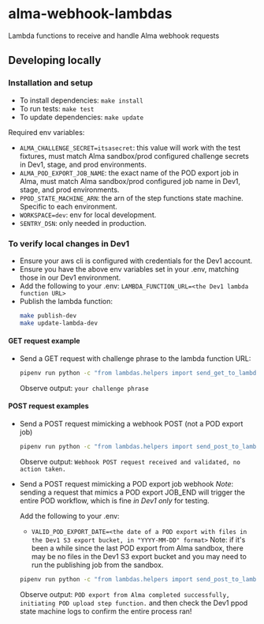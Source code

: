 # alma-webhook-lambdas
Lambda functions to receive and handle Alma webhook requests

## Developing locally

### Installation and setup
- To install dependencies: `make install`
- To run tests: `make test`
- To update dependencies: `make update`

Required env variables:
- `ALMA_CHALLENGE_SECRET=itsasecret`: this value will work with the test fixtures, must
  match Alma sandbox/prod configured challenge secrets in Dev1, stage, and prod
  environments.
- `ALMA_POD_EXPORT_JOB_NAME`: the exact name of the POD export job in Alma, must match
  Alma sandbox/prod configured job name in Dev1, stage, and prod environments.
- `PPOD_STATE_MACHINE_ARN`: the arn of the step functions state machine. Specific to each environment.
- `WORKSPACE=dev`: env for local development.
- `SENTRY_DSN`: only needed in production.

### To verify local changes in Dev1
- Ensure your aws cli is configured with credentials for the Dev1 account.
- Ensure you have the above env variables set in your .env, matching those in our Dev1 environment.
- Add the following to your .env: `LAMBDA_FUNCTION_URL=<the Dev1 lambda function URL>`
- Publish the lambda function:
  ```bash
  make publish-dev
  make update-lambda-dev
  ```

#### GET request example
- Send a GET request with challenge phrase to the lambda function URL:

  ```bash
  pipenv run python -c "from lambdas.helpers import send_get_to_lambda_function_url; print(send_get_to_lambda_function_url('your challenge phrase'))"
  ```
  Observe output: `your challenge phrase`

#### POST request examples
- Send a POST request mimicking a webhook POST (not a POD export job)
  ```bash
  pipenv run python -c "from lambdas.helpers import send_post_to_lambda_function_url, SAMPLE_WEBHOOK_POST_BODY; print(send_post_to_lambda_function_url(SAMPLE_WEBHOOK_POST_BODY))"
  ```
  Observe output: `Webhook POST request received and validated, no action taken.`

- Send a POST request mimicking a POD export job webhook
  *Note*: sending a request that mimics a POD export JOB_END will trigger the entire POD workflow, which is fine *in Dev1 only* for testing.

  Add the following to your .env:
  - `VALID_POD_EXPORT_DATE=<the date of a POD export with files in the Dev1 S3 export bucket, in "YYYY-MM-DD" format>` Note: if it's been a while since the last POD export from Alma sandbox, there may be no files in the Dev1 S3 export bucket and you may need to run the publishing job from the sandbox.

  ```bash
  pipenv run python -c "from lambdas.helpers import send_post_to_lambda_function_url, SAMPLE_POD_EXPORT_JOB_END_WEBHOOK_POST_BODY; print(send_post_to_lambda_function_url(SAMPLE_POD_EXPORT_JOB_END_WEBHOOK_POST_BODY))"
  ```
  Observe output: `POD export from Alma completed successfully, initiating POD upload step function.` and then check the Dev1 ppod state machine logs to confirm the entire process ran!